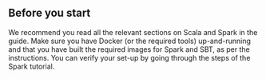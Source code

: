 ## Before you start

We recommend you read all the relevant sections on Scala and Spark in the
guide. Make sure you have Docker (or the required tools) up-and-running and that
you have built the required images for Spark and SBT, as per the instructions.
You can verify your set-up by going through the steps of the Spark tutorial.
